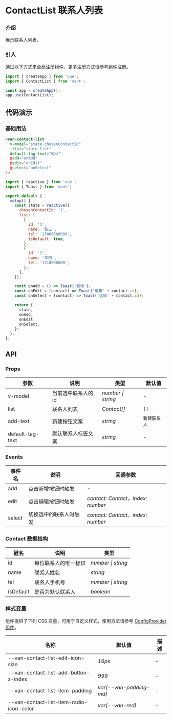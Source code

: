 # ContactList 联系人列表

### 介绍

展示联系人列表。

### 引入

通过以下方式来全局注册组件，更多注册方式请参考[组件注册](#/zh-CN/advanced-usage#zu-jian-zhu-ce)。

```js
import { createApp } from 'vue';
import { ContactList } from 'vant';

const app = createApp();
app.use(ContactList);
```

## 代码演示

### 基础用法

```html
<van-contact-list
  v-model="state.chosenContactId"
  :list="state.list"
  default-tag-text="默认"
  @add="onAdd"
  @edit="onEdit"
  @select="onSelect"
/>
```

```js
import { reactive } from 'vue';
import { Toast } from 'vant';

export default {
  setup() {
    const state = reactive({
      chosenContactId: '1',
      list: [
        {
          id: '1',
          name: '张三',
          tel: '13000000000',
          isDefault: true,
        },
        {
          id: '2',
          name: '李四',
          tel: '1310000000',
        },
      ],
    });

    const onAdd = () => Toast('新增');
    const onEdit = (contact) => Toast('编辑' + contact.id);
    const onSelect = (contact) => Toast('选择' + contact.id);

    return {
      state,
      onAdd,
      onEdit,
      onSelect,
    };
  },
};
```

## API

### Props

| 参数             | 说明                | 类型               | 默认值       |
| ---------------- | ------------------- | ------------------ | ------------ |
| v-model          | 当前选中联系人的 id | _number \| string_ | -            |
| list             | 联系人列表          | _Contact[]_        | `[]`         |
| add-text         | 新建按钮文案        | _string_           | `新建联系人` |
| default-tag-text | 默认联系人标签文案  | _string_           | -            |

### Events

| 事件名 | 说明                   | 回调参数                          |
| ------ | ---------------------- | --------------------------------- |
| add    | 点击新增按钮时触发     | -                                 |
| edit   | 点击编辑按钮时触发     | _contact: Contact，index: number_ |
| select | 切换选中的联系人时触发 | _contact: Contact，index: number_ |

### Contact 数据结构

| 键名      | 说明                 | 类型               |
| --------- | -------------------- | ------------------ |
| id        | 每位联系人的唯一标识 | _number \| string_ |
| name      | 联系人姓名           | _string_           |
| tel       | 联系人手机号         | _number \| string_ |
| isDefault | 是否为默认联系人     | _boolean_          |

### 样式变量

组件提供了下列 CSS 变量，可用于自定义样式，使用方法请参考 [ConfigProvider 组件](#/zh-CN/config-provider)。

| 名称                                     | 默认值                  | 描述 |
| ---------------------------------------- | ----------------------- | ---- |
| --van-contact-list-edit-icon-size        | _16px_                  | -    |
| --van-contact-list-add-button-z-index    | _999_                   | -    |
| --van-contact-list-item-padding          | _var(--van-padding-md)_ | -    |
| --van-contact-list-item-radio-icon-color | _var(--van-red)_        | -    |
